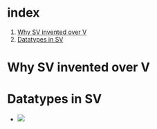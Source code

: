 # index
1. [Why SV invented over V](<#Why SV invented over V>)
2. [Datatypes in SV](<#Datatypes in SV>)

# Why SV invented over V

# Datatypes in SV

- ![](https://www.chipverify.com/images/verilog/data-types.png)








